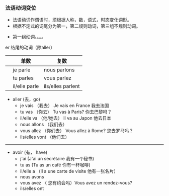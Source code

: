 
### 法语动词变位

- 法语动词作谓语时，须根据人称，数，语式，时态变化词形。
- 根据不定式的词尾分为第一，第二规则动词，第三组不规则动词。


+ 第一组动词。。。。

er 结尾的动词（除aller）

|	|单数|复数|
|----|---|----|
|	|je parle | nous parlons|
|   |tu parles| vous parlez |
|   |il/elle parle | ils/elles parlent|

+ aller (去，go)
    + je vais   （我去） Je vais en France 我去法国
    + tu vas    （你去） Tu vas à Paris? 你去巴黎吗？
    + il/elle va  （他/她去） Il va au Japon  他去日本
    + nous allons （我们去）
    + vous allez  （你们去） Vous allez à Rome?  您去罗马吗？
    + ils/elles vont （他们去）

---

+ avoir (有， have)
    + j'ai (J'ai un secrétaire 我有一个秘书)
    + tu as (Tu as un café 你有一杯咖啡)
    + il/elle a （Il a une carte de visite 他有一张名片）
    + nous avons 
    + vous avez （ 您有约会吗）Vous avez un rendez-vous?
    + ils/elles ont
